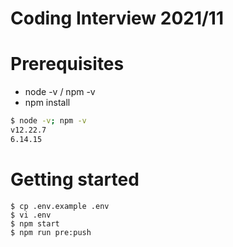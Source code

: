 # Coding Interview 2021/11

# Prerequisites

- node -v / npm -v
- npm install

```bash
$ node -v; npm -v
v12.22.7
6.14.15
```

# Getting started

```
$ cp .env.example .env
$ vi .env
$ npm start
$ npm run pre:push
```
